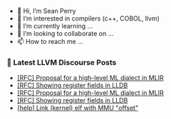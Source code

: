 - 👋 Hi, I’m Sean Perry
- 👀 I’m interested in compilers (c++, COBOL, llvm)
- 🌱 I’m currently learning ...
- 💞️ I’m looking to collaborate on ...
- 📫 How to reach me ...

<!---
s66perry/s66perry is a ✨ special ✨ repository because its `README.md` (this file) appears on your GitHub profile.
You can click the Preview link to take a look at your changes.
--->
### 📕 Latest LLVM Discourse Posts

<!-- DISCOURSE-LLVM:START -->
- [[RFC] Proposal for a high-level ML dialect in MLIR](https://discourse.llvm.org/t/rfc-proposal-for-a-high-level-ml-dialect-in-mlir/64249?page=5#post_97)
- [[RFC] Showing register fields in LLDB](https://discourse.llvm.org/t/rfc-showing-register-fields-in-lldb/64676#post_9)
- [[RFC] Proposal for a high-level ML dialect in MLIR](https://discourse.llvm.org/t/rfc-proposal-for-a-high-level-ml-dialect-in-mlir/64249?page=5#post_96)
- [[RFC] Showing register fields in LLDB](https://discourse.llvm.org/t/rfc-showing-register-fields-in-lldb/64676#post_8)
- [[help] Link &lpar;kernel&rpar; elf with MMU &quot;offset&quot;](https://discourse.llvm.org/t/help-link-kernel-elf-with-mmu-offset/64698#post_1)
<!-- DISCOURSE-LLVM:END -->
